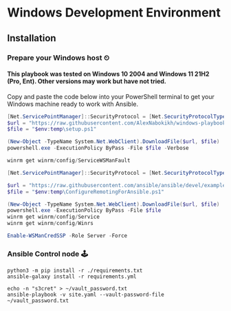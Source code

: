 # Windows Development Environment

## Installation

### Prepare your Windows host ⏲

#### **This playbook was tested on Windows 10 2004 and Windows 11 21H2 (Pro, Ent). Other versions may work but have not tried.**

Copy and paste the code below into your PowerShell terminal to get your Windows machine ready to work with Ansible.

```powershell
[Net.ServicePointManager]::SecurityProtocol = [Net.SecurityProtocolType]::Tls12
$url = "https://raw.githubusercontent.com/AlexNabokikh/windows-playbook/master/setup.ps1"
$file = "$env:temp\setup.ps1"

(New-Object -TypeName System.Net.WebClient).DownloadFile($url, $file)
powershell.exe -ExecutionPolicy ByPass -File $file -Verbose
```

```powershell
winrm get winrm/config/ServiceWSManFault

[Net.ServicePointManager]::SecurityProtocol = [Net.SecurityProtocolType]::Tls12

$url = "https://raw.githubusercontent.com/ansible/ansible/devel/examples/scripts/ConfigureRemotingForAnsible.ps1"
$file = "$env:temp\ConfigureRemotingForAnsible.ps1"

(New-Object -TypeName System.Net.WebClient).DownloadFile($url, $file)
powershell.exe -ExecutionPolicy ByPass -File $file
winrm get winrm/config/Service
winrm get winrm/config/Winrs

Enable-WSManCredSSP -Role Server -Force
```

### Ansible Control node 🕹

```shell
python3 -m pip install -r ./requirements.txt
ansible-galaxy install -r requirements.yml
```

```shell
echo -n "s3cret" > ~/vault_password.txt
ansible-playbook -v site.yaml --vault-password-file ~/vault_password.txt
```
